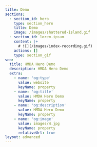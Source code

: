 ```yaml
---
title: Demo
sections:
  - section_id: hero
    type: section_hero
    title: Demo
    image: /images/shattered-island.gif
  - section_id: lorem-ipsum
    content: |+
      # ![](/images/index-recording.gif)
    actions: []
    type: section_gif
seo:
  title: HMDA Hero Demo
  description: HMDA Hero Demo
  extra:
    - name: 'og:type'
      value: website
      keyName: property
    - name: 'og:title'
      value: HMDA Hero Demo
      keyName: property
    - name: 'og:description'
      value: HMDA Hero Demo
      keyName: property
    - name: 'og:image'
      value: images/4.jpg
      keyName: property
      relativeUrl: true
layout: advanced
---
```

